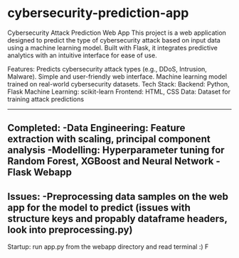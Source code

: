 # cybersecurity-prediction-app
 Cybersecurity Attack Prediction Web App
This project is a web application designed to predict the type of cybersecurity attack based on input data using a machine learning model. Built with Flask, it integrates predictive analytics with an intuitive interface for ease of use.

Features:
Predicts cybersecurity attack types (e.g., DDoS, Intrusion, Malware).
Simple and user-friendly web interface.
Machine learning model trained on real-world cybersecurity datasets.
Tech Stack:
Backend: Python, Flask
Machine Learning: scikit-learn
Frontend: HTML, CSS
Data: Dataset for training attack predictions


----------------------------------------------------------------
Completed:
-Data Engineering: Feature extraction with scaling, principal component analysis
-Modelling: Hyperparameter tuning for Random Forest, XGBoost and Neural Network
-Flask Webapp
----------------------------------------------------------------
Issues:
-Preprocessing data samples on the web app for the model to predict (issues with structure keys and propably dataframe headers, look into preprocessing.py)
----------------------------------------------------------------
Startup: run app.py from the webapp directory and read terminal :)
F
